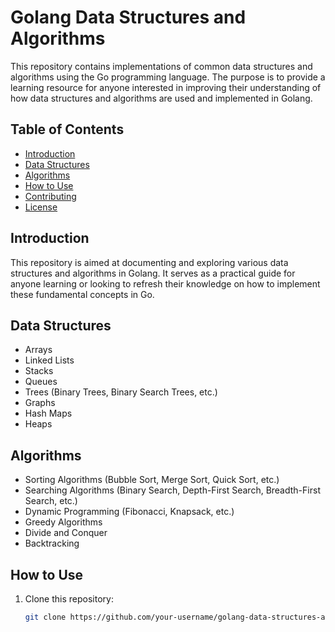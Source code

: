 # Golang Data Structures and Algorithms

This repository contains implementations of common data structures and algorithms using the Go programming language. The purpose is to provide a learning resource for anyone interested in improving their understanding of how data structures and algorithms are used and implemented in Golang.

## Table of Contents

- [Introduction](#introduction)
- [Data Structures](#data-structures)
- [Algorithms](#algorithms)
- [How to Use](#how-to-use)
- [Contributing](#contributing)
- [License](#license)

## Introduction

This repository is aimed at documenting and exploring various data structures and algorithms in Golang. It serves as a practical guide for anyone learning or looking to refresh their knowledge on how to implement these fundamental concepts in Go.

## Data Structures

- Arrays
- Linked Lists
- Stacks
- Queues
- Trees (Binary Trees, Binary Search Trees, etc.)
- Graphs
- Hash Maps
- Heaps

## Algorithms

- Sorting Algorithms (Bubble Sort, Merge Sort, Quick Sort, etc.)
- Searching Algorithms (Binary Search, Depth-First Search, Breadth-First Search, etc.)
- Dynamic Programming (Fibonacci, Knapsack, etc.)
- Greedy Algorithms
- Divide and Conquer
- Backtracking

## How to Use

1. Clone this repository:
   ```bash
   git clone https://github.com/your-username/golang-data-structures-and-algorithms.git
